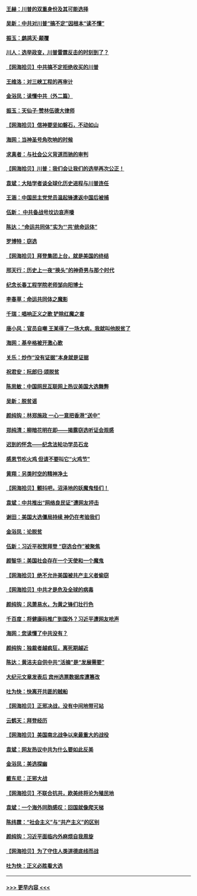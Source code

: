 #### [王赫：川普的双重身份及其可能选择](../pages/nsc993/n12599723.md?t=12070902) 
#### [吴新：中共对川普“搞不定”因根本“读不懂”](../pages/nsc993/n12599502.md?t=12070902) 
#### [振玉：鹧鸪天‧颠覆](../pages/nsc993/n12599494.md?t=12070902) 
#### [川人：选举政变，川普雷霆反击的时刻到了？](../pages/nsc993/n12599291.md?t=12070902) 
#### [【网海拾贝】中共搞不定拒绝收买的川普](../pages/nsc993/n12598955.md?t=12070902) 
#### [王维洛：对三峡工程的再审计](../pages/nsc993/n12598436.md?t=12070902) 
#### [金浴凤：读懂中共（外二篇）](../pages/nsc993/n12597943.md?t=12070902) 
#### [振玉：天仙子‧赞林伍德大律师](../pages/nsc993/n12597929.md?t=12070902) 
#### [【网海拾贝】信神要坚如磐石，不动如山](../pages/nsc993/n12597901.md?t=12070902) 
#### [海网：当神圣号角吹响的时候](../pages/nsc993/n12595891.md?t=12070902) 
#### [求真者：与社会公义背道而驰的审判](../pages/nsc993/n12595868.md?t=12070902) 
#### [【网海拾贝】川普：我们会让我们的选举再次公正！](../pages/nsc993/n12594930.md?t=12070902) 
#### [袁斌：大陆学者谈全球化历史进程与川普连任](../pages/nsc993/n12594690.md?t=12070902) 
#### [王涵：中国民主党党员温起锋遣返中国后被捕](../pages/nsc993/n12594540.md?t=12070902) 
#### [伍新： 中共备战号坟边哀声嚎](../pages/nsc993/n12593086.md?t=12070902) 
#### [陈达：“命运共同体”实为“‘共’统命运体”](../pages/nsc993/n12590865.md?t=12070902) 
#### [罗博特：窃选](../pages/nsc993/n12590619.md?t=12070902) 
#### [【网海拾贝】拜登集团上台，就是美国的终结](../pages/nsc993/n12589725.md?t=12070902) 
#### [邢天行：历史上一夜“换头”的神奇男与那个时代](../pages/nsc993/n12589424.md?t=12070902) 
#### [纪念长春工程学院老师邹向阳博士](../pages/nsc993/n12585390.md?t=12070902) 
#### [李春草：命运共同体之魔影](../pages/nsc993/n12585026.md?t=12070902) 
#### [千瑞：唱响正义之歌 铲除红魔之害](../pages/nsc993/n12585002.md?t=12070902) 
#### [唐小风：官员自嘲 王某得了一场大病，我就叫他脱贫了](../pages/nsc993/n12584981.md?t=12070902) 
#### [海网：基辛格被开激心歌](../pages/nsc993/n12584946.md?t=12070902) 
#### [关乐：炒作“没有证据”本身就是证据](../pages/nsc993/n12583146.md?t=12070902) 
#### [祝君安：阮郎归‧颂脱贫](../pages/nsc993/n12583119.md?t=12070902) 
#### [陈思敏：中国网民互联网上热议美国大选舞弊](../pages/nsc993/n12582845.md?t=12070902) 
#### [吴新：脱贫谣](../pages/nsc993/n12580839.md?t=12070902) 
#### [颜纯钩：林郑施政 一心一意把香港“送中”](../pages/nsc993/n12580805.md?t=12070902) 
#### [郑纯清：柳暗花明在即——揭露窃选听证会观感](../pages/nsc993/n12580795.md?t=12070902) 
#### [迟到的怀念——纪念法轮功学员石龙](../pages/nsc993/n12580245.md?t=12070902) 
#### [感恩节吃火鸡  但请不要叫它“火鸡节”](../pages/nsc993/n12580252.md?t=12070902) 
#### [黄翔：另类时空的精神净土](../pages/nsc993/n12578638.md?t=12070902) 
#### [【网海拾贝】颤抖吧，沼泽地的妖魔鬼怪们！](../pages/nsc993/n12578552.md?t=12070902) 
#### [袁斌：中共推出“网络良民证”遭网友抨击](../pages/nsc993/n12578511.md?t=12070902) 
#### [谢田：美国大选僵局持续 神仍在考验我们](../pages/nsc993/n12577432.md?t=12070902) 
#### [金浴凤：论脱贫](../pages/nsc993/n12576386.md?t=12070902) 
#### [伍新：习近平祝贺拜登 “窃选合作”被聚焦](../pages/nsc993/n12576358.md?t=12070902) 
#### [颜智华：美国社会存在一个天使和一个魔鬼](../pages/nsc993/n12574299.md?t=12070902) 
#### [【网海拾贝】绝不允许美国被共产主义者偷窃](../pages/nsc993/n12573396.md?t=12070902) 
#### [【网海拾贝】中共才是危及全球的病毒](../pages/nsc993/n12571204.md?t=12070902) 
#### [颜纯钩：风萧易水，为黄之锋们壮行色](../pages/nsc993/n12571487.md?t=12070902) 
#### [千百度：将健康码推广到国外？习近平遭网友呛声](../pages/nsc993/n12570808.md?t=12070902) 
#### [海网：您读懂了中共没有？](../pages/nsc993/n12570487.md?t=12070902) 
#### [颜纯钩：独裁者越疯狂，离死期越近](../pages/nsc993/n12569055.md?t=12070902) 
#### [陈达：黄洁夫自供中共“活摘”是“发展需要”](../pages/nsc993/n12568541.md?t=12070902) 
#### [大纪元文章发表后 宾州选票数据库遭篡改](../pages/nsc993/n12568105.md?t=12070902) 
#### [吐为快：快离开共匪的贼船](../pages/nsc993/n12568462.md?t=12070902) 
#### [【网海拾贝】正邪决战，没有中间地带可站](../pages/nsc993/n12568439.md?t=12070902) 
#### [云鹤天：拜登经历](../pages/nsc993/n12567294.md?t=12070902) 
#### [【网海拾贝】美国南北战争以来最重大的战役](../pages/nsc993/n12567247.md?t=12070902) 
#### [袁斌：网友热议中共为什么要如此反美](../pages/nsc993/n12567162.md?t=12070902) 
#### [金浴凤：美选探幽](../pages/nsc993/n12567147.md?t=12070902) 
#### [戴东尼：正邪大战](../pages/nsc993/n12567033.md?t=12070902) 
#### [【网海拾贝】不联合抗共，欧美终将沦为殖民地](../pages/nsc993/n12565068.md?t=12070902) 
#### [袁斌：一个海外同胞感叹：回国就像爬天梯](../pages/nsc993/n12564986.md?t=12070902) 
#### [陈纬霆：“社会主义”与“共产主义”的区别](../pages/nsc993/n12562417.md?t=12070902) 
#### [颜纯钩：习近平面临内外麻烦自我周旋](../pages/nsc993/n12563356.md?t=12070902) 
#### [【网海拾贝】为了守住人类道德底线而战](../pages/nsc993/n12562542.md?t=12070902) 
#### [吐为快：正义必胜看大选](../pages/nsc993/n12561967.md?t=12070902) 

----
#### [ >>> 更早内容 <<< ](../indexes/nsc993-earlier.md)
